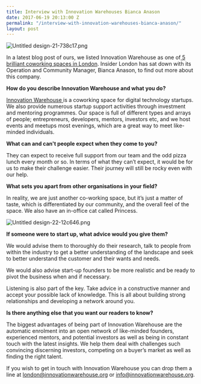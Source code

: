 ```yaml
---
title: Interview with Innovation Warehouses Bianca Anason
date: 2017-06-19 20:13:00 Z
permalink: "/interview-with-innovation-warehouses-bianca-anason/"
layout: post
---
```


![Untitled design-21-738c17.png](/uploads/Untitled%20design-21-738c17.png)

In a latest blog post of ours, we listed Innovation Warehouse as one of[ 5 brilliant coworking spaces in London](http://www.insider-london.co.uk/coworking-spaces-london/). Insider London has sat down with its Operation and Community Manager, Bianca Anason, to find out more about this company. 

**How do you describe Innovation Warehouse and what you do?**

[Innovation Warehouse ](http://www.innovationwarehouse.org)is a coworking space for digital technology startups. We also provide numerous startup support activities through investment and mentoring programmes. Our space is full of different types and arrays of people; entrepreneurs, developers, mentors, investors etc, and we host events and meetups most evenings, which are a great way to meet like-minded individuals.

**What can and can't people expect when they come to you?**

They can expect to receive full support from our team and the odd pizza lunch every month or so. In terms of what they can’t expect, it would be for us to make their challenge easier. Their journey will still be rocky even with our help.

**What sets you apart from other organisations in your field?**

In reality, we are just another co-working space, but it’s just a matter of taste, which is differentiated by our community, and the overall feel of the space. We also have an in-office cat called Princess.

![Untitled design-22-12c646.png](/uploads/Untitled%20design-22-12c646.png)

**If someone were to start up, what advice would you give them?**

We would advise them to thoroughly do their research, talk to people from within the industry to get a better understanding of the landscape and seek to better understand the customer and their wants and needs.

We would also advise start-up founders to be more realistic and be ready to pivot the business when and if necessary.

Listening is also part of the key. Take advice in a constructive manner and accept your possible lack of knowledge. This is all about building strong relationships and developing a network around you.

**Is there anything else that you want our readers to know?**

The biggest advantages of being part of Innovation Warehouse are the automatic enrolment into an open network of like-minded founders, experienced mentors, and potential investors as well as being in constant touch with the latest insights. We help them deal with challenges such convincing discerning investors, competing on a buyer’s market as well as finding the right talent.

If you wish to get in touch with Innovation Warehouse you can drop them a line at london@innovationwarehouse.org or info@innovationwarehouse.org. 